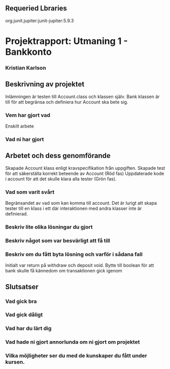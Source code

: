 ## Requeried Lbraries <br>
org.junit.jupiter:junit-jupiter:5.9.3

# Projektrapport: Utmaning 1 - Bankkonto

### Kristian Karlson

## Beskrivning av projektet
Inlämningen är testen till Account.class och klassen själv. Bank klassen är till för att begränsa och definiera hur Account ska bete sig.

### Vem har gjort vad
Enskilt arbete
### Vad ni har gjort

## Arbetet och dess genomförande
Skapade Account klass enligt kravspecifikation från uppgiften. Skapade test för att säkerställa korrekt beteende av Account (Röd fas)
Uppdaterade kode i account för att det skulle klara alla tester (Grön fas). 

### Vad som varit svårt
Begränsandet av vad som kan komma till account. Det är lurigt att skapa tester till en klass i ett där interaktionen med andra klasser inte är definierad. 

### Beskriv lite olika lösningar du gjort


### Beskriv något som var besvärligt att få till

### Beskriv om du fått byta lösning och varför i sådana fall
Initialt var return på withdraw och deposit void. Bytte till boolean för att bank skulle få kännedom om transaktionen gick igenom 

## Slutsatser

### Vad gick bra

### Vad gick dåligt

### Vad har du lärt dig

### Vad hade ni gjort annorlunda om ni gjort om projektet

### Vilka möjligheter ser du med de kunskaper du fått under kursen.
